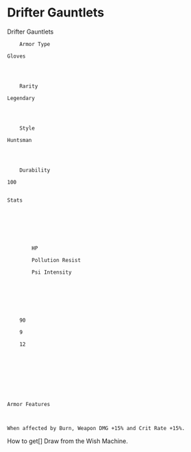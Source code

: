 # Drifter Gauntlets

Drifter Gauntlets


	
		
		
	
	



	
		Armor Type
	
	Gloves



	
		Rarity
	
	Legendary



	
		Style
	
	Huntsman



	
		Durability
	
	100


	Stats

	
	
	
	
		
		
			HP
		
			Pollution Resist
		
			Psi Intensity
		
		
	
	
	
	
	
		90
	
		9
	
		12
	
	
	






	Armor Features


	
	When affected by Burn, Weapon DMG +15% and Crit Rate +15%.







How to get[]
Draw from the Wish Machine.
